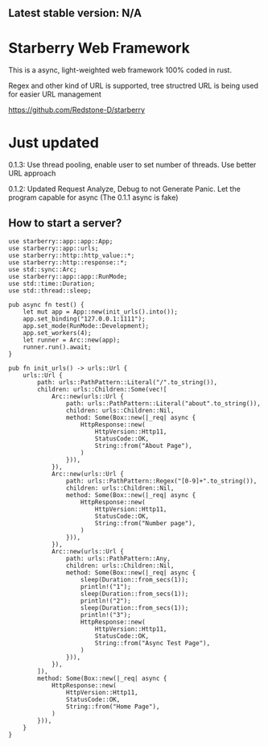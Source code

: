 ## Latest stable version: N/A 

# Starberry Web Framework 

This is a async, light-weighted web framework 100% coded in rust. 

Regex and other kind of URL is supported, tree structred URL is being used for easier URL management 

https://github.com/Redstone-D/starberry 

# Just updated 

0.1.3: Use thread pooling, enable user to set number of threads. Use better URL approach 

0.1.2: Updated Request Analyze, Debug to not Generate Panic. Let the program capable for async (The 0.1.1 async is fake) 

## How to start a server? 

```
use starberry::app::app::App;
use starberry::app::urls;
use starberry::http::http_value::*;
use starberry::http::response::*;
use std::sync::Arc; 
use starberry::app::app::RunMode;
use std::time::Duration; 
use std::thread::sleep; 

pub async fn test() {
    let mut app = App::new(init_urls().into()); 
    app.set_binding("127.0.0.1:1111"); 
    app.set_mode(RunMode::Development); 
    app.set_workers(4); 
    let runner = Arc::new(app); 
    runner.run().await; 
}

pub fn init_urls() -> urls::Url {
    urls::Url {
        path: urls::PathPattern::Literal("/".to_string()),
        children: urls::Children::Some(vec![
            Arc::new(urls::Url {
                path: urls::PathPattern::Literal("about".to_string()),
                children: urls::Children::Nil,
                method: Some(Box::new(|_req| async {
                    HttpResponse::new( 
                        HttpVersion::Http11, 
                        StatusCode::OK,
                        String::from("About Page"),
                    )
                })),
            }),
            Arc::new(urls::Url {
                path: urls::PathPattern::Regex("[0-9]+".to_string()),
                children: urls::Children::Nil,
                method: Some(Box::new(|_req| async {
                    HttpResponse::new(
                        HttpVersion::Http11,
                        StatusCode::OK,
                        String::from("Number page"),
                    )
                })),
            }),
            Arc::new(urls::Url {
                path: urls::PathPattern::Any,
                children: urls::Children::Nil,
                method: Some(Box::new(|_req| async {
                    sleep(Duration::from_secs(1));
                    println!("1");
                    sleep(Duration::from_secs(1));
                    println!("2");
                    sleep(Duration::from_secs(1));
                    println!("3");
                    HttpResponse::new(
                        HttpVersion::Http11,
                        StatusCode::OK,
                        String::from("Async Test Page"),
                    )
                })),
            }),
        ]),
        method: Some(Box::new(|_req| async {
            HttpResponse::new(
                HttpVersion::Http11,
                StatusCode::OK,
                String::from("Home Page"),
            )
        })), 
    }  
}

``` 
